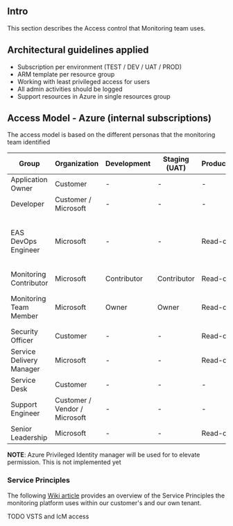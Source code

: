 ## Intro
This section describes the Access control that Monitoring team uses.

## Architectural guidelines applied
- Subscription per environment (TEST / DEV / UAT / PROD)
- ARM template per resource group
- Working with least privileged access for users
- All admin activities should be logged
- Support resources in Azure in single resources group

## Access Model - Azure (internal subscriptions)

The access model is based on the different personas that the monitoring team identified

| Group | Organization | Development | Staging (UAT) | Production | Comment
|---|---|---|---|---|---|
| Application Owner | Customer | - | - | - | |
| Developer | Customer / Microsoft | - | - | - | |
| EAS DevOps Engineer | Microsoft | - | - | Read-only | Option to elevate permissions to Key Vault writer in PROD |
| Monitoring Contributor | Microsoft | Contributor | Contributor | Read-only | |
| Monitoring Team Member | Microsoft | Owner | Owner | Read-only | Option to elevate permissions in PROD |
| Security Officer | Customer | - | - | Read-only | Only if required |
| Service Delivery Manager | Microsoft |  - |  - | Read-only | 
| Service Desk | Customer | - | - | - | |
| Support Engineer | Customer / Vendor / Microsoft | - | - | - | |
| Senior Leadership | Microsoft | - | - | Read-only | |

**NOTE**: Azure Privileged Identity manager will be used for to elevate permission. This is not implemented yet

### Service Principles
The following [Wiki article](https://easplatform.visualstudio.com/Monitoring/_wiki/wikis/Monitoring.wiki?wikiVersion=GBwikiMaster&pagePath=%2FWork%20Instructions%2FCustomer%20Activition%2F02.%20Customer%20Facing%2F03.%20Create%20Service%20Principles%20for%20Monitoring%20Platform) provides an overview of the Service Principles the monitoring platform uses within our customer's and our own tenant. 


TODO
VSTS and IcM access